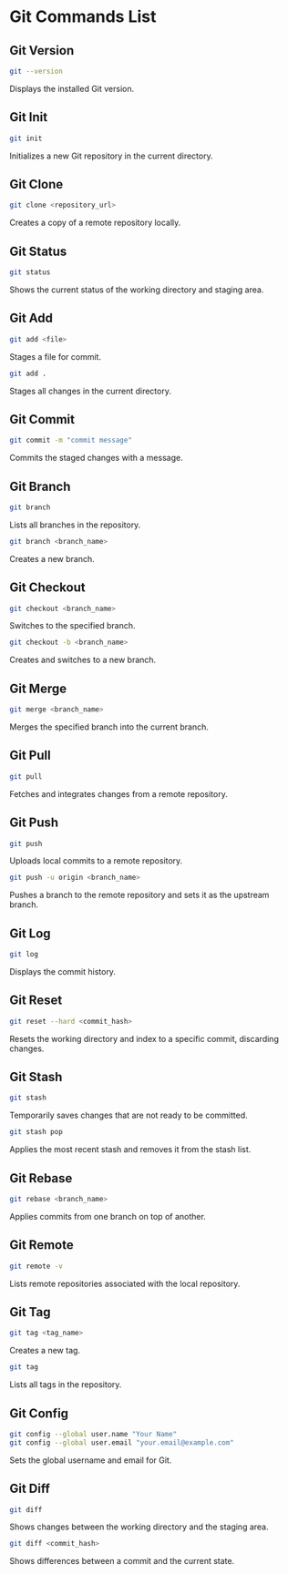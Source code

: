 # Git Commands List

## Git Version
```sh
git --version
```
Displays the installed Git version.

## Git Init
```sh
git init
```
Initializes a new Git repository in the current directory.

## Git Clone
```sh
git clone <repository_url>
```
Creates a copy of a remote repository locally.

## Git Status
```sh
git status
```
Shows the current status of the working directory and staging area.

## Git Add
```sh
git add <file>
```
Stages a file for commit.
```sh
git add .
```
Stages all changes in the current directory.

## Git Commit
```sh
git commit -m "commit message"
```
Commits the staged changes with a message.

## Git Branch
```sh
git branch
```
Lists all branches in the repository.
```sh
git branch <branch_name>
```
Creates a new branch.

## Git Checkout
```sh
git checkout <branch_name>
```
Switches to the specified branch.
```sh
git checkout -b <branch_name>
```
Creates and switches to a new branch.

## Git Merge
```sh
git merge <branch_name>
```
Merges the specified branch into the current branch.

## Git Pull
```sh
git pull
```
Fetches and integrates changes from a remote repository.

## Git Push
```sh
git push
```
Uploads local commits to a remote repository.
```sh
git push -u origin <branch_name>
```
Pushes a branch to the remote repository and sets it as the upstream branch.

## Git Log
```sh
git log
```
Displays the commit history.

## Git Reset
```sh
git reset --hard <commit_hash>
```
Resets the working directory and index to a specific commit, discarding changes.

## Git Stash
```sh
git stash
```
Temporarily saves changes that are not ready to be committed.
```sh
git stash pop
```
Applies the most recent stash and removes it from the stash list.

## Git Rebase
```sh
git rebase <branch_name>
```
Applies commits from one branch on top of another.

## Git Remote
```sh
git remote -v
```
Lists remote repositories associated with the local repository.

## Git Tag
```sh
git tag <tag_name>
```
Creates a new tag.
```sh
git tag
```
Lists all tags in the repository.

## Git Config
```sh
git config --global user.name "Your Name"
git config --global user.email "your.email@example.com"
```
Sets the global username and email for Git.

## Git Diff
```sh
git diff
```
Shows changes between the working directory and the staging area.
```sh
git diff <commit_hash>
```
Shows differences between a commit and the current state.
